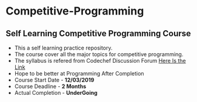 # Competitive-Programming
## Self Learning Competitive Programming Course
+ This a self learning practice repository.
+ The course cover all the major topics for competitive programming.
+ The syllabus is refered from Codechef Discussion Forum [Here Is the Link](https://discuss.codechef.com/questions/121107/programming-contest-detailed-syllabus-along-with-example-problems)
+ Hope to be better at Programming After Completion
+ Course Start Date - __12/03/2019__
+ Course Deadline - __2 Months__
+ Actual Completion - __UnderGoing__